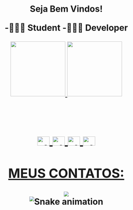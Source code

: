<h1 align="center"> Seja Bem Vindos!

-👨🏼‍🎓 Student
-👨🏽‍💻 Developer 

<div align="center">
    <a href="https://github.com/DaniloED">
    <img height="180em" src="https://github-readme-stats.vercel.app/api?username=daniloEd&show_icons=true&theme=dark&include_all_commits=true&count_private=true"/>
    <img height="180em" src="https://github-readme-stats.vercel.app/api/top-langs/?username=anuraghazra&show_icons=true&theme=radical"/>
</div>
  <h2 align="center>Conhecimentos / Estudando </h2>
  
  <div style="display: inline_block"><br>
    <img align="center" alt="dan-Js" height="30" width="40" src="https://img.shields.io/badge/Java-ED8B00?style=for-the-badge&logo=java&logoColor=white">
    <img align="center" alt="dan-HTML" height="30" width="40" src="https://img.shields.io/badge/HTML5-E34F26?style=for-the-badge&logo=html5&logoColor=white">
    <img align="center" alt="dan-CSS" height="30" width="40" src="https://img.shields.io/badge/CSS3-1572B6?style=for-the-badge&logo=css3&logoColor=white">   
    <img align="center" alt="dan-git" height="30" width="40" src="https://img.shields.io/badge/GIT-E44C30?style=for-the-badge&logo=git&logoColor=white">
</div>
  
  ##
  <h2>MEUS CONTATOS:</h2>
<div>
      <a href="https://www.linkedin.com/in/daniloestevo/" target="_blank"><img src="https://img.shields.io/badge/-LinkedIn-%230077B5?style=for-the-badge&logo=linkedin&logoColor=white" target="_blank"></a> 
</div
  
![Snake animation](https://github.com/juliaeduarda-rg/juliaeduarda-rg/blob/output/github-contribution-grid-snake.svg)
